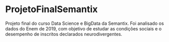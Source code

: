 # ProjetoFinalSemantix

Projeto final do curso Data Science e BigData da Semantix. 
Foi analisado os dados do Enem de 2019, com objetivo de estudar as condições sociais 
e o desempenho de inscritos declarados neurodivergentes.  
